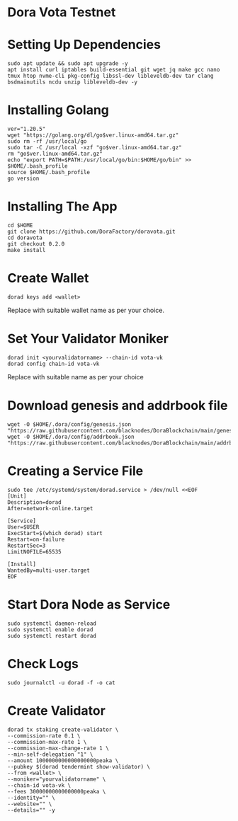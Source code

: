 # Dora Vota Testnet

# Setting Up Dependencies
```
sudo apt update && sudo apt upgrade -y
apt install curl iptables build-essential git wget jq make gcc nano tmux htop nvme-cli pkg-config libssl-dev libleveldb-dev tar clang bsdmainutils ncdu unzip libleveldb-dev -y
```
# Installing Golang
```
ver="1.20.5"
wget "https://golang.org/dl/go$ver.linux-amd64.tar.gz"
sudo rm -rf /usr/local/go
sudo tar -C /usr/local -xzf "go$ver.linux-amd64.tar.gz"
rm "go$ver.linux-amd64.tar.gz"
echo "export PATH=$PATH:/usr/local/go/bin:$HOME/go/bin" >> $HOME/.bash_profile
source $HOME/.bash_profile
go version
```

# Installing The App
```
cd $HOME
git clone https://github.com/DoraFactory/doravota.git
cd doravota
git checkout 0.2.0
make install
```
# Create Wallet 
```
dorad keys add <wallet>
```
Replace <wallet> with suitable wallet name as per your choice.
# Set Your Validator Moniker
```
dorad init <yourvalidatorname> --chain-id vota-vk
dorad config chain-id vota-vk
```
Replace <yourvalidatorname> with suitable name as per your choice
# Download genesis and addrbook file
```
wget -O $HOME/.dora/config/genesis.json "https://raw.githubusercontent.com/blacknodes/DoraBlockchain/main/genesis.json"
wget -O $HOME/.dora/config/addrbook.json "https://raw.githubusercontent.com/blacknodes/DoraBlockchain/main/addrbook.json"
```
# Creating a Service File
```
sudo tee /etc/systemd/system/dorad.service > /dev/null <<EOF
[Unit]
Description=dorad
After=network-online.target

[Service]
User=$USER
ExecStart=$(which dorad) start
Restart=on-failure
RestartSec=3
LimitNOFILE=65535

[Install]
WantedBy=multi-user.target
EOF
```
# Start Dora Node as Service
```
sudo systemctl daemon-reload
sudo systemctl enable dorad
sudo systemctl restart dorad
```
# Check Logs
```
sudo journalctl -u dorad -f -o cat
```
# Create Validator
```
dorad tx staking create-validator \
--commission-rate 0.1 \
--commission-max-rate 1 \
--commission-max-change-rate 1 \
--min-self-delegation "1" \
--amount 1000000000000000000peaka \
--pubkey $(dorad tendermint show-validator) \
--from <wallet> \
--moniker="yourvalidatorname" \
--chain-id vota-vk \
--fees 30000000000000000peaka \
--identity="" \
--website="" \
--details="" -y
```
